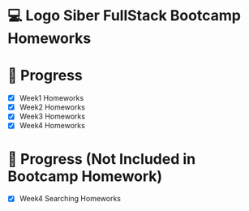 # 💻 Logo Siber FullStack Bootcamp Homeworks

# 📌 Progress

- [x] Week1 Homeworks
- [x] Week2 Homeworks
- [x] Week3 Homeworks
- [x] Week4 Homeworks

# 📌 Progress (Not Included in Bootcamp Homework)
- [x] Week4 Searching Homeworks